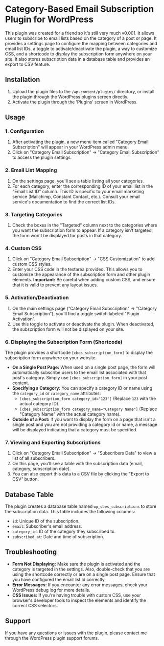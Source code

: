 # Category-Based Email Subscription Plugin for WordPress

This plugin was created for a friend so it's still very much v0.001. It allows users to subscribe to email lists based on the category of a post or page.  It provides a settings page to configure the mapping between categories and email list IDs, a toggle to activate/deactivate the plugin, a way to customize CSS, and a shortcode to display the subscription form anywhere on your site.  It also stores subscription data in a database table and provides an export to CSV feature.

## Installation

1.  Upload the plugin files to the `/wp-content/plugins/` directory, or install the plugin through the WordPress plugins screen directly.
2.  Activate the plugin through the 'Plugins' screen in WordPress.

## Usage

### 1. Configuration

1.  After activating the plugin, a new menu item called "Category Email Subscription" will appear in your WordPress admin menu.
2.  Click on "Category Email Subscription" -> "Category Email Subscription" to access the plugin settings.

### 2. Email List Mapping

1.  On the settings page, you'll see a table listing all your categories.
2.  For each category, enter the corresponding ID of your email list in the "Email List ID" column.  This ID is specific to your email marketing service (Mailchimp, Constant Contact, etc.).  Consult your email service's documentation to find the correct list IDs.

### 3. Targeting Categories

1.  Check the boxes in the "Targeted" column next to the categories where you want the subscription form to appear.  If a category isn't targeted, the form won't be displayed for posts in that category.

### 4. Custom CSS

1.  Click on "Category Email Subscription" -> "CSS Customization" to add custom CSS styles.
2.  Enter your CSS code in the textarea provided.  This allows you to customize the appearance of the subscription form and other plugin elements.  **Important:** Be careful when adding custom CSS, and ensure that it is valid to prevent any layout issues.

### 5. Activation/Deactivation

1.  On the main settings page ("Category Email Subscription" -> "Category Email Subscription"), you'll find a toggle switch labeled "Plugin Activation".
2.  Use this toggle to activate or deactivate the plugin.  When deactivated, the subscription form will not be displayed on your site.

### 6. Displaying the Subscription Form (Shortcode)

The plugin provides a shortcode `[cbes_subscription_form]` to display the subscription form anywhere on your website.

*   **On a Single Post Page:** When used on a single post page, the form will automatically subscribe users to the email list associated with that post's category.  Simply use `[cbes_subscription_form]` in your post content.
*   **Specifying a Category:** You can specify a category ID or name using the `category_id` or `category_name` attributes:
    *   `[cbes_subscription_form category_id="123"]` (Replace `123` with the actual category ID).
    *   `[cbes_subscription_form category_name="Category Name"]` (Replace "Category Name" with the actual category name).
*   **Outside of a Post:** If you want to display the form on a page that isn't a single post and you are not providing a category id or name, a message will be displayed indicating that a category must be specified.

### 7. Viewing and Exporting Subscriptions

1.  Click on "Category Email Subscription" -> "Subscribers Data" to view a list of all subscribers.
2.  On this page, you'll see a table with the subscription data (email, category, subscription date).
3.  You can also export this data to a CSV file by clicking the "Export to CSV" button.

## Database Table

The plugin creates a database table named `wp_cbes_subscriptions` to store the subscription data.  This table includes the following columns:

*   `id`: Unique ID of the subscription.
*   `email`: Subscriber's email address.
*   `category_id`: ID of the category they subscribed to.
*   `subscribed_at`: Date and time of subscription.

## Troubleshooting

*   **Form Not Displaying:** Make sure the plugin is activated and the category is targeted in the settings.  Also, double-check that you are using the shortcode correctly or are on a single post page. Ensure that you have configured the email list id correctly.
*   **Error Messages:** If you encounter any error messages, check your WordPress debug log for more details.
*   **CSS Issues:** If you're having trouble with custom CSS, use your browser's developer tools to inspect the elements and identify the correct CSS selectors.

## Support

If you have any questions or issues with the plugin, please contact me through the WordPress plugin support forums.
